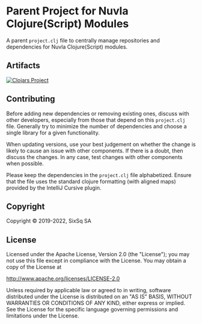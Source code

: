 # Parent Project for Nuvla Clojure(Script) Modules

A parent `project.clj` file to centrally manage repositories and
dependencies for Nuvla Clojure(Script) modules.

## Artifacts

[![Clojars Project](https://img.shields.io/clojars/v/sixsq.nuvla/parent.svg)](https://clojars.org/sixsq.nuvla/parent)

## Contributing

Before adding new dependencies or removing existing ones, discuss with
other developers, especially from those that depend on this
`project.clj` file.  Generally try to minimize the number of
dependencies and choose a single library for a given functionality.

When updating versions, use your best judgement on whether the change
is likely to cause an issue with other components.  If there is a
doubt, then discuss the changes.  In any case, test changes with other
components when possible.

Please keep the dependencies in the `project.clj` file
alphabetized. Ensure that the file uses the standard clojure
formatting (with aligned maps) provided by the IntelliJ Cursive
plugin. 

## Copyright

Copyright &copy; 2019-2022, SixSq SA

## License

Licensed under the Apache License, Version 2.0 (the "License"); you
may not use this file except in compliance with the License.  You may
obtain a copy of the License at

http://www.apache.org/licenses/LICENSE-2.0

Unless required by applicable law or agreed to in writing, software
distributed under the License is distributed on an "AS IS" BASIS,
WITHOUT WARRANTIES OR CONDITIONS OF ANY KIND, either express or
implied.  See the License for the specific language governing
permissions and limitations under the License.
